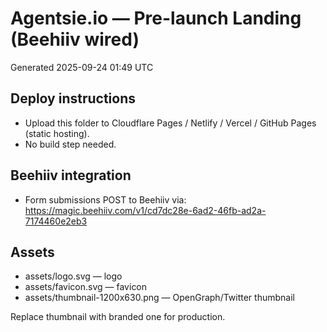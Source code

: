 # Agentsie.io — Pre-launch Landing (Beehiiv wired)

Generated 2025-09-24 01:49 UTC

## Deploy instructions
- Upload this folder to Cloudflare Pages / Netlify / Vercel / GitHub Pages (static hosting).
- No build step needed.

## Beehiiv integration
- Form submissions POST to Beehiiv via:
  https://magic.beehiiv.com/v1/cd7dc28e-6ad2-46fb-ad2a-7174460e2eb3

## Assets
- assets/logo.svg — logo
- assets/favicon.svg — favicon
- assets/thumbnail-1200x630.png — OpenGraph/Twitter thumbnail

Replace thumbnail with branded one for production.
